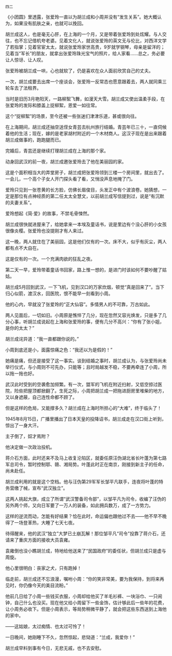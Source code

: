     四二 

   《小团圆》里透露，张爱玲一直以为胡兰成和小周并没有“发生关系”。她大概认为，如果没有肌肤之亲，也就可以挽回。

   胡兰成这人，也是毫无心肝，在上海的一个月，又是带着张爱玲到处炫耀。与人交往，也不忘记借机夸老婆。见着文化人，就说张爱玲的英文无与伦比，对西洋文学了若指掌；见着官宦太太，就说张爱玲家世高贵，9岁就学钢琴，母亲是留洋的；见着当“军长”的朋友，就拿出张爱玲珠光宝气的照片，给人家看……总之，务必要让人惊讶、让人叹。

   张爱玲被胡兰成一哄，心也就软了，仍是喜欢在众人面前欣赏自己的丈夫。

   一次，胡兰成要去出席一个座谈会，张爱玲一反常态也愿意跟着去，两人就同乘三轮车去了法租界。

   当时是旧历3月艳阳天，一路柳絮飞舞，如漫天大雪。胡兰成又使出温柔手段，在张爱玲的发际和膝盖上捉柳絮，恩爱一如往常。

   这个“捉柳絮”的场景，至今还被一些张迷们津津乐道，甚或很向往。

   在上海期间，胡兰成还抽空送侄女青芸去杭州旅行结婚。青芸年已三十，一直伺候着他的生活；现在，嫁的是老家胡村附近的一个木材商人。这汉子现在是出来跟着胡兰成做事的，跑跑腿而已。

   完婚后，青芸还是继续打理胡兰成在上海的那个家。

   动身回武汉的前一夜，胡兰成邀张爱玲去了他在美丽园的家。

   这是个面积相当大的弄堂房子，胡兰成把张爱玲领到三楼一个房间里，就出去了。一会儿，一个高个子女人开门探头看了看，又悄没声息地掩了门。

   爱玲只见到一张苍黄的长方脸，仿佛长眉俊目，头发正中有个波浪卷。她猜想，一定是那位有点神经质的第二任太太全慧文，以前胡兰成写信提到过，说是“有沉默的夫妻关系”。

   爱玲想起《简·爱》的故事，不禁毛骨悚然。

   胡兰成很快就进屋来了，给她拿来一本埃及童话书，说是里边有个没心肝的小女孩很像炎樱。张爱玲也没提刚才有人来过。

   这一晚，两人就住在了美丽园，这是他们仅有的一次。床不大，似乎有灰尘，两人都有点不大自在。

   这是仅有的一次。一个充满肉欲的狂乱之夜。

   第二天一早，爱玲带着童话书回家，路上惟一想的，是进门时该如何不要吵醒了姑姑。

   胡兰成5月回到武汉，一下飞机，见到汉口的万家炊烟，顿觉“真是回来了”。当下归心似箭，渡汉水，回医院，恨不能早一刻看到小周。

   他的心内，早就没了张爱玲的“正大仙容”。多情男人的不可靠，万古如此。

   两人见面后，一切如旧。小周原是憔悴了几分，现在忽然又容光焕发，只是多了几分心事，听胡兰成说起在上海和张爱玲的事，便有几分不高兴：“你有了张小姐，是你的太太？”

   胡兰成诧异道：“我一直都跟你说的。”

   小周到底还是小，面露惊痛之色：“我还以为是假的！”

   她痛是痛，但还是接受了这一事实。谈到结婚之事时，胡兰成认为，与张爱玲尚未举行仪式，与小周则不可先办，只能等；且时局越发不稳，不要再牵连了小周，所以拖一拖也好。

   武汉此时受到的空袭愈加频繁。有一次，盟军的飞机在附近扫射，又低空掠过医院，险些把屋顶都掀翻了。生死之际，小周把胡兰成一把拖进厨房里堆柴的地方，又以身遮蔽，自己连性命都不顾了。

   但是这样的危局，又能撑多久？胡兰成在上海时所担心的“大难”，终于临头了！

   1945年8月15日，广播里播出了日本天皇的投降诏书，胡兰成走在汉口街上听到，惊出了一身大汗。

   主子倒了，奴才焉附？

   他决定做一次政治投机。

   蒋介石方面，此时还来不及马上收复沦陷区，就委任原汪伪湖北省长叶蓬为第七路军总司令，暂时控制鄂、赣、湘局势。叶蓬此时正在南京，刚接到新主子的任命，尚未赴任。

   胡兰成利用的就是这个空档。他与汪伪第29军军长邹平凡联手，连夜将叶蓬的特务营缴了械，宣布“武汉独立”。

   这两人挑起大旗，成立了所谓“武汉警备司令部”，以邹平凡为司令，收编了汪伪的另外两个师，又向日军要了一万人的装备，如此拥兵数万，成了一方势力。

   这样的逆流而动，怎能有好结果？恰在此时，命运偏也跟他过不去——他不早不晚得了一场登革热，大睡了七天七夜。

   待得醒来，他的武汉“独立”大梦已土崩瓦解！那位邹平凡“司令”投靠了蒋介石，还请来了重庆方面的接收大员袁雍。

   袁雍倒也没小瞧胡兰成，特地给他送来了“民国政府”的委任状，但胡兰成只是虚与周旋。

   他心里很明白：丧家之犬，只有跑掉！

   临走前，胡兰成还不忘浪漫，嘱咐小周：“你的笑非常美，要为我保持，到将来再见时，你仍像今天的美目流盼。”

   他前几日给了小周一些钱买衣服，小周却给他买了羊毛衫裤、一块浴巾、一只闹钟，自己什么也没买。现在他又给小周留下一些金饰，估计够此后一些年的花费，让小周务必收下。但是小周表示，等局势稍微平静了，就会把这些东西送到上海他的家中。

   ——这姑娘，太过痴情、也太过可怜了！

   一日晚间，她刚睡下不久，忽然惊起，悲恸道：“兰成，我爱你！”

   胡兰成早料到事有今日，无悲无戚，也不去安慰。

